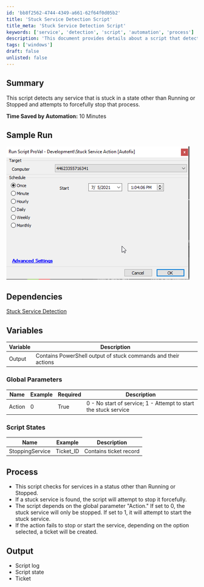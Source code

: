 ```yaml
---
id: 'bb8f2562-4744-4349-a661-62f64f0d05b2'
title: 'Stuck Service Detection Script'
title_meta: 'Stuck Service Detection Script'
keywords: ['service', 'detection', 'script', 'automation', 'process']
description: 'This document provides details about a script that detects services stuck in a state other than Running or Stopped and attempts to forcefully stop those services. It includes sample runs, dependencies, variables, global parameters, and the overall process involved in executing the script.'
tags: ['windows']
draft: false
unlisted: false
---
```


## Summary

This script detects any service that is stuck in a state other than Running or Stopped and attempts to forcefully stop that process.

**Time Saved by Automation:** 10 Minutes

## Sample Run

![Sample Run](../../../static/img/Stuck-Service-Action/image_1.png)

## Dependencies

[Stuck Service Detection](<../monitors/Stuck Service Detection.md>)

## Variables

| Variable | Description                                                   |
|----------|---------------------------------------------------------------|
| Output   | Contains PowerShell output of stuck commands and their actions |

### Global Parameters

| Name    | Example | Required | Description                                           |
|---------|---------|----------|-------------------------------------------------------|
| Action  | 0       | True     | 0 - No start of service; 1 - Attempt to start the stuck service |

### Script States

| Name            | Example   | Description          |
|----------------|-----------|----------------------|
| StoppingService | Ticket_ID | Contains ticket record |

## Process

- This script checks for services in a status other than Running or Stopped.
- If a stuck service is found, the script will attempt to stop it forcefully.
- The script depends on the global parameter "Action." If set to 0, the stuck service will only be stopped. If set to 1, it will attempt to start the stuck service.
- If the action fails to stop or start the service, depending on the option selected, a ticket will be created.

## Output

- Script log
- Script state
- Ticket
